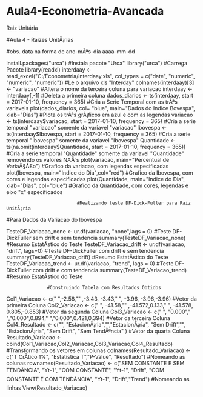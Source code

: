 # Aula4-Econometria-Avancada
Raiz Unitária



#Aula 4 - Raizes UnitÃ¡rias

#obs. data na forma de ano-mÃªs-dia  aaaa-mm-dd

install.packages("urca")                                                        #Instala pacote "Urca"
library("urca")                                                                 #Carrega Pacote 
library(readxl)
interdaay <- read_excel("C:/Econometria/interdaay.xls",
                        col_types = c("date", "numeric", "numeric", "numeric")) #Le o arquivo xls "Interday"
colnames(interdaay)[3] <- "variacao"                                            #Altera o nome da terceira coluna para variacao
interdaay <- interdaay[,-1]                                                     #Deleta a primeira coluna
dados_diarios <- ts(interdaay, start = 2017-01-10, frequency = 365)             #Cria a Serie Temporal com as trÃªs variaveis
plot(dados_diarios, col= "blue", main="Dados do Indice Bovespa", xlab="Dias")   #Plota os trÃªs grÃ¡ficos em azul e com as legendas
variacao <- ts(interdaay$variacao, start = 2017-01-10, frequency = 365)               #Cria a serie temporal "variacao" somente da variavel "variacao"
Ibovespa <- ts(interdaay$Ibovespa, start = 2017-01-10, frequency = 365)               #Cria a serie temporal "Ibovespa" somente da variavel "Ibovespa"
Quantidade <- ts(na.omit(interdaay$Quantidade, start = 2017-01-10, frequency = 365))   #Cria a serie temporal "Quantidade" somente da variavel "Quantidade" removendo os valores NAÂ´s
plot(variacao, main="Percentual de VariaÃ§Ã£o")                             #Grafico da variacao, com legendas especificadas
plot(Ibovespa, main="Indice do Dia",col="red")                            #Grafico da Ibovespa, com cores e legendas especificadas
plot(Quantidade, main="Indice do Dia", xlab="Dias", col="blue")           #Grafico da Quantidade, com cores, legendas e eixo "x" especificados

                              #Realizando teste DF-Dick-Fuller para Raiz UnitÃ¡ria

#Para Dados da Variacao do Ibovespa

TesteDF_Variacao_none <- ur.df(variacao, "none",lags = 0)            #Teste DF-DickFuller sem drift e sem tendencia
summary(TesteDF_Variacao_none)                                       #Resumo EstatÃ­stico do Teste
TesteDF_Variacao_drift <- ur.df(variacao, "drift", lags=0)           #Teste DF-DickFuller com drift e sem tendencia
summary(TesteDF_Variacao_drift)                                      #Resumo EstatÃ­stico do Teste
TesteDF_Variacao_trend <- ur.df(variacao, "trend", lags = 0)         #Teste DF-DickFuller com drift e com tendencia
summary(TesteDF_Variacao_trend)                                      #Resumo EstatÃ­stico do Teste

                   #Construindo Tabela com Resultados Obtidos

Col1_Variacao <- c(" ",-2.58,"" ,-3.43, -3.43," ", -3.96, -3.96,-3.96)             #Vetor da primeira Coluna
Col2_Variacao <- c(" ", -41.58,"" ,-41.572,0.133," ", -41.578, 0.805,-0.853)       #Vetor da segunda Coluna
Col3_Variacao <- c(" ", "0.000"," ","0.000",0.894," ","0.000",0.421,0.394)         #Vetor da terceira Coluna
Col4_Resultado <- c("", "EstacionÃ¡ria","","EstacionÃ¡ria", "Sem Drift","", 
                    "EstacionÃ¡ria", "Sem Drift", "Sem TendÃªncia" )                 #Vetor da quarta Coluna
Resultado_Variacao <- cbind(Col1_Variacao,Col2_Variacao,Col3_Variacao,Col4_Resultado)    #Transformando os vetores em colunas
colnames(Resultado_Variacao) <- c("T CrÃ­tico 1%", "Estatistica T","P-Value", "Resultado")   #Nomeando as colunas
rownames(Resultado_Variacao) <- c("SEM CONSTANTE E SEM TENDÃNCIA", 
                                  "Yt-1",
                                  "COM CONSTANTE",
                                  "Yt-1", "Drift",
                                  "COM CONSTANTE E COM TENDÃNCIA",
                                  "Yt-1", "Drift","Trend")                               #Nomeando as linhas
View(Resultado_Variacao)
